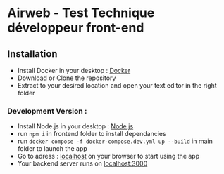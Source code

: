 # Airweb - Test Technique développeur front-end

## Installation

- Install Docker in your desktop : [Docker](https://www.docker.com/products/docker-desktop)
- Download or Clone the repository
- Extract to your desired location and open your text editor in the right folder

### Development Version :

- Install Node.js in your desktop : [Node.js](https://nodejs.org/en/)
- run `npm i` in frontend folder to install dependancies
- run `docker compose -f docker-compose.dev.yml up --build` in main folder to launch the app
- Go to adress : [localhost](http://localhost:80) on your browser to start using the app
- Your backend server runs on [localhost:3000](http://localhost:3000)
